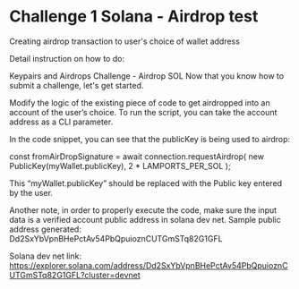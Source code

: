 # Challenge 1 Solana - Airdrop test

Creating airdrop transaction to user's choice of wallet address

Detail instruction on how to do:

Keypairs and Airdrops
Challenge - Airdrop SOL
Now that you know how to submit a challenge, let's get started.

Modify the logic of the existing piece of code to get airdropped into an account of the user’s choice. To run the script, you can take the account address as a CLI parameter.

In the code snippet, you can see that the publicKey is being used to airdrop:

const fromAirDropSignature = await connection.requestAirdrop(
                new PublicKey(myWallet.publicKey),
                2 * LAMPORTS_PER_SOL
            );

This “myWallet.publicKey” should be replaced with the Public key entered by the user.


Another note, in order to properly execute the code, make sure the input data is a verified account public address in solana dev net.
Sample public address generated: Dd2SxYbVpnBHePctAv54PbQpuioznCUTGmSTq82G1GFL

Solana dev net link:
https://explorer.solana.com/address/Dd2SxYbVpnBHePctAv54PbQpuioznCUTGmSTq82G1GFL?cluster=devnet